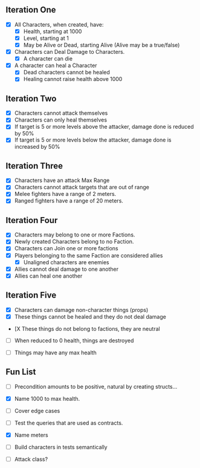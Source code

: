 ﻿## Iteration One
- [X] All Characters, when created, have:
  - [X] Health, starting at 1000
  - [X] Level, starting at 1
  - [X] May be Alive or Dead, starting Alive (Alive may be a true/false)
- [X] Characters can Deal Damage to Characters.
  - [X] A character can die
- [X] A character can heal a Character
    - [X] Dead characters cannot be healed
    - [X] Healing cannot raise health above 1000

## Iteration Two
- [X] Characters cannot attack themselves
- [X] Characters can only heal themselves
- [X] If target is 5 or more levels above the attacker, damage done is reduced by 50%
- [X] If target is 5 or more levels below the attacker, damage done is increased by 50%

## Iteration Three
- [X] Characters have an attack Max Range
- [X] Characters cannot attack targets that are out of range
- [X] Melee fighters have a range of 2 meters.
- [X] Ranged fighters have a range of 20 meters.

## Iteration Four
- [X] Characters may belong to one or more Factions.
- [X] Newly created Characters belong to no Faction.
- [X] Characters can Join one or more factions
- [X] Players belonging to the same Faction are considered allies
  - [X] Unaligned characters are enemies
- [X] Allies cannot deal damage to one another
- [X] Allies can heal one another

## Iteration Five
- [X] Characters can damage non-character things (props)
- [X] These things cannot be healed and they do not deal damage
- [X These things do not belong to factions, they are neutral
- [ ] When reduced to 0 health, things are destroyed
- [ ] Things may have any max health


## Fun List
- [ ] Precondition amounts to be positive, natural by creating structs...
- [X] Name 1000 to max health.
- [ ] Cover edge cases
- [ ] Test the queries that are used as contracts.
- [X] Name meters
- [ ] Build characters in tests semantically
- [ ] Attack class?

